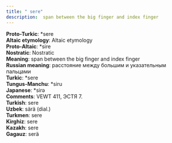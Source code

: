 ```yaml
---
title: " sere"
description:  span between the big finger and index finger
---
```


<strong>Proto-Turkic</strong>:  *sere<br>
<strong>Altaic etymology</strong>:  Altaic etymology<br>
<strong> Proto-Altaic</strong>:  *sire<br>
<strong>Nostratic</strong>:  Nostratic<br>
<strong>Meaning</strong>:  span between the big finger and index finger<br>
<strong>Russian meaning</strong>:  расстояние между большим и указательным пальцами<br>
<strong>Turkic</strong>:  *sere<br>
<strong>Tungus-Manchu</strong>:  *siru<br>
<strong>Japanese</strong>:  *sirǝ<br>
<strong>Comments</strong>:  VEWT 411, ЭСТЯ 7.<br>
<strong>Turkish</strong>:  sere<br>
<strong>Uzbek</strong>:  särä (dial.)<br>
<strong>Turkmen</strong>:  sere<br>
<strong>Kirghiz</strong>:  sere<br>
<strong>Kazakh</strong>:  sere<br>
<strong>Gagauz</strong>:  serä<br>


